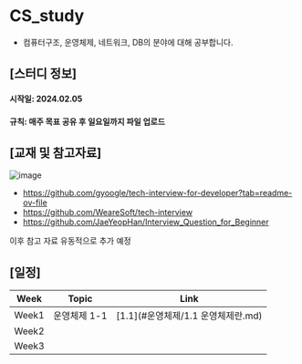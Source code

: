 # CS_study
- 컴퓨터구조, 운영체제, 네트워크, DB의 분야에 대해 공부합니다.

## [스터디 정보]
#### 시작일: 2024.02.05
#### 규칙: 매주 목표 공유 후 **일요일**까지 파일 업로드



## [교재 및 참고자료]
![image](https://github.com/wonhyuna/CS_study/assets/68580694/24548611-6855-416d-8a69-fe74400ae8e3)

- https://github.com/gyoogle/tech-interview-for-developer?tab=readme-ov-file
- https://github.com/WeareSoft/tech-interview
- https://github.com/JaeYeopHan/Interview_Question_for_Beginner

이후 참고 자료 유동적으로 추가 예정



## [일정]
|Week|Topic|Link|
|------|------|------|
|Week1|운영체제 1-1|[1.1](#운영체제/1.1 운영체제란.md) |
|Week2| | |
|Week3| | |
